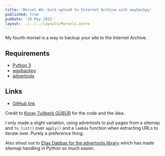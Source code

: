 ```yaml
---
title: 'Morsel #4: bulk upload to Internet Archive with waybackpy'
published: true
pubDate: '26 May 2022'
layout: ../../../layouts/Morsels.astro
---
```


My fourth morsel is a way to backup your site to the Internet Archive.

## Requirements

* [Python 3](https://www.python.org/downloads/)
* [waybackpy](https://pypi.org/project/waybackpy/)
* [advertools](https://advertools.readthedocs.io/en/master/)

## Links

* [GitHub link](https://github.com/starchildluke/wayback)

Credit to [Koray Tuğberk GÜBÜR](https://www.holisticseo.digital/python-seo/internet-archive/) for the code and the idea.

I only made a slight variation, using advertools to pull pages from a sitemap and ```to_list()``` over ```apply()``` and a ```lambda``` function when extracting URLs to iterate over. Purely a preference thing.

Also shout out to [Elias Dabbas for the advertools library](https://github.com/eliasdabbas/advertools) which has made sitemap handling in Python so much easier.